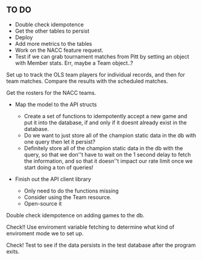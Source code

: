## TO DO

- Double check idempotence
- Get the other tables to persist
- Deploy
- Add more metrics to the tables
- Work on the NACC feature request.
- Test if we can grab tournament matches from Pitt by setting an object with Member stats. Err, maybe a Team object..?

Set up to track the OLS team players for individual records, and then for team matches. Compare the results with the scheduled matches.

Get the rosters for the NACC teams.

- Map the model to the API structs
    - Create a set of functions to idempotently accept a new game and put it into the database, if and only if it doesnt already exist in the database.
    - Do we want to just store all of the champion static data in the db with one query then let it persist?
    - Definitely store all of the champion static data in the db with the query, so that we don''t have to wait on the 1 second delay to fetch the information, and so that it doesn''t impact our rate limit once we start doing a ton of queries! 

- Finish out the API client library
    - Only need to do the functions missing
    - Consider using the Team resource.
    - Open-source it

Double check idempotence on adding games to the db.

Check!!     Use enviroment variable fetching to determine what kind of enviroment mode we to set up.

Check!       Test to see if the data persists in the test database after the program exits.
